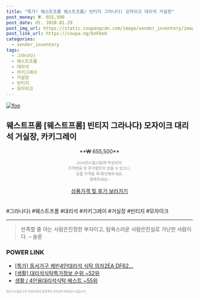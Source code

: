 ```yaml
--- 
title: "특가! 웨스트프롬 웨스트프롬/ 빈티지 그라나다) 모자이크 대리석 거실장" 
post_money: ₩. 655,500 
post_date: dt. 2020.01.29 
post_img_url: https://static.coupangcdn.com/image/vendor_inventory/images/2016/12/30/11/3/b3222a04-088a-4965-9dba-67ff19e7b38a.jpg 
post_link_url: https://coupa.ng/bnFmoU 
categories: 
  - vendor_inventory 
tags: 
  - 그라나다) 
  - 웨스트프롬 
  - 대리석 
  - 카키그레이 
  - 거실장 
  - 빈티지 
  - 모자이크 
--- 
```

[![foo](https://static.coupangcdn.com/image/vendor_inventory/images/2016/12/30/11/3/b3222a04-088a-4965-9dba-67ff19e7b38a.jpg)](https://coupa.ng/bnFmoU) 

## 웨스트프롬 [웨스트프롬] 빈티지 그라나다) 모자이크 대리석 거실장, 카키그레이 
<p style="text-align: center;">**₩ 655,500**</p> 
<p style="text-align: center;"><span style="color: #898c8f; font-family: Georgia,Times,serif; font-size: 0.75em;">2020년01월29일에 작성되어, <br>가격변동 및 추가할인이 있을 수 있으니,<br> 상품 가격을 꼭!확인해주세요.<br>행복하세요~</span> 
</p>	 
<div markdown="0" style="text-align: center;"><a href="https://coupa.ng/bnFmoU" class="btn btn--success">상품가격 및 후기 보러가기</a></div> 
<br><br> 
  #그라나다) #웨스트프롬 #대리석 #카키그레이 #거실장 #빈티지 #모자이크 
<hr> 

> 만족할 줄 아는 사람은진정한 부자이고, 탐욕스러운 사람은진실로 가난한 사람이다. – 솔론 


### POWER LINK

* <a href="https://blog.naver.com/an0733/221787300924" target="_blank">[특가] 동서가구 케빈4인대리석 식탁 의자2EA DF62...</a>
* <a href="https://blog.naver.com/fasyy4321/221770772033" target="_blank"> [생활] 대리석식탁특가정보 순위 ~52위</a>
* <a href="https://blog.naver.com/santokki14/221787083928" target="_blank">생활 / 4인용대리석식탁 베스트 ~55위</a>

<span style="color: #898c8f; font-family: Georgia,Times,serif; font-size: 0.55em;">파트너스활동으로 작성자에게 일정액의 커미션이 제공될수 있습니다.</span> 
